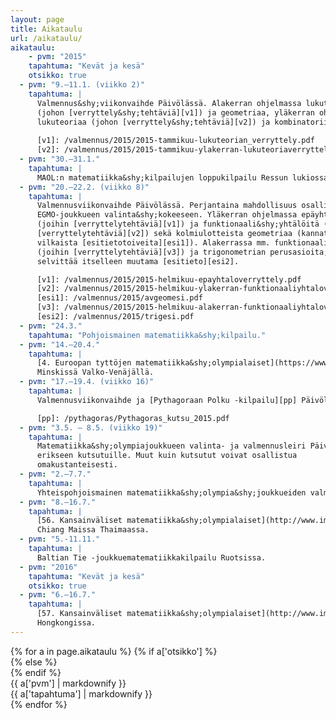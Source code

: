 ```yaml
---
layout: page
title: Aikataulu
url: /aikataulu/
aikataulu:
    - pvm: "2015"
    tapahtuma: "Kevät ja kesä"
    otsikko: true
  - pvm: "9.–11.1. (viikko 2)"
    tapahtuma: |
      Valmennus&shy;viikonvaihde Päivölässä. Alakerran ohjelmassa lukuteoriaa
      (johon [verryttely&shy;tehtäviä][v1]) ja geometriaa, yläkerran ohjelmassa
      lukuteoriaa (johon [verryttely&shy;tehtäviä][v2]) ja kombinatoriikkaa.
      
      [v1]: /valmennus/2015/2015-tammikuu-lukuteorian_verryttely.pdf
      [v2]: /valmennus/2015/2015-tammikuu-ylakerran-lukuteoriaverryttely.pdf
  - pvm: "30.–31.1."
    tapahtuma: |
      MAOL:n matematiikka&shy;kilpailujen loppukilpailu Ressun lukiossa Helsingissä.
  - pvm: "20.–22.2. (viikko 8)"
    tapahtuma: |
      Valmennusviikonvaihde Päivölässä. Perjantaina mahdollisuus osallistua
      EGMO-joukkueen valinta&shy;kokeeseen. Yläkerran ohjelmassa epäyhtälöitä
      (joihin [verryttelytehtäviä][v1]) ja funktionaali&shy;yhtälöitä (joihin myös
      [verryttelytehtäviä][v2]) sekä kolmiulotteista geometriaa (kannattaa
      vilkaista [esitietotoiveita][esi1]). Alakerrassa mm. funktionaali&shy;yhtälöitä
      (joihin [verryttelytehtäviä][v3]) ja trigonometrian perusasioita; kannattaa
      selvittää itselleen muutama [esitieto][esi2].

      [v1]: /valmennus/2015/2015-helmikuu-epayhtaloverryttely.pdf
      [v2]: /valmennus/2015/2015-helmikuu-ylakerran-funktionaaliyhtaloverryttely.pdf
      [esi1]: /valmennus/2015/avgeomesi.pdf
      [v3]: /valmennus/2015/2015-helmikuu-alakerran-funktionaaliyhtaloverryttely.pdf
      [esi2]: /valmennus/2015/trigesi.pdf
  - pvm: "24.3."
    tapahtuma: "Pohjoismainen matematiikka&shy;kilpailu."
  - pvm: "14.–20.4."
    tapahtuma: |
      [4. Euroopan tyttöjen matematiikka&shy;olympialaiset](https://www.egmo.org/egmos/egmo4/)
      Minskissä Valko-Venäjällä.
  - pvm: "17.–19.4. (viikko 16)"
    tapahtuma: |
      Valmennusviikonvaihde ja [Pythagoraan Polku -kilpailu][pp] Päivölässä.

      [pp]: /pythagoras/Pythagoras_kutsu_2015.pdf
  - pvm: "3.5. – 8.5. (viikko 19)"
    tapahtuma: |
      Matematiikka&shy;olympiajoukkueen valinta- ja valmennusleiri Päivölässä
      erikseen kutsutuille. Muut kuin kutsutut voivat osallistua
      omakustanteisesti.
  - pvm: "2.–7.7."
    tapahtuma: |
      Yhteispohjoismainen matematiikka&shy;olympia&shy;joukkueiden valmennusleiri Sorøssä Tanskassa.
  - pvm: "8.–16.7."
    tapahtuma: |
      [56. Kansainväliset matematiikka&shy;olympialaiset](http://www.imo2015.org/)
      Chiang Maissa Thaimaassa.
  - pvm: "5.-11.11."
    tapahtuma: |
      Baltian Tie -joukkuematematiikkakilpailu Ruotsissa.
  - pvm: "2016"
    tapahtuma: "Kevät ja kesä"
    otsikko: true
  - pvm: "6.–16.7."
    tapahtuma: |
      [57. Kansainväliset matematiikka&shy;olympialaiset](http://www.imohkc.org.hk/)
      Hongkongissa.
---
```

<div class="list-group">
{% for a in page.aikataulu %}
{% if a['otsikko'] %}<div class="list-group-item-info row">{% else %}<div class="list-group-item row">{% endif %}
<div class="col-sm-3">{{ a['pvm'] | markdownify }}</div>
<div class="col-sm-9">{{ a['tapahtuma'] | markdownify }}</div>
</div>
{% endfor %}
</div>
